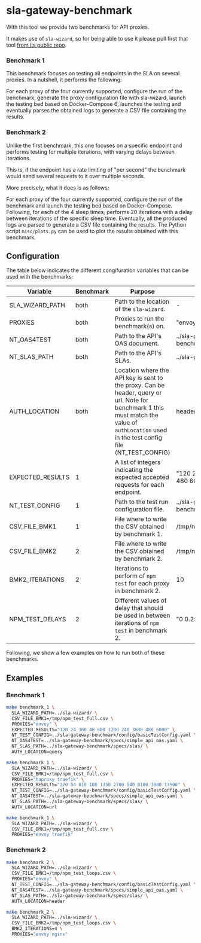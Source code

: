 # sla-gateway-benchmark

With this tool we provide two benchmarks for API proxies. 

It makes use of `sla-wizard`, so for being able to use it please pull first that tool [from its public repo](https://github.com/isa-group/sla-wizard). 

### Benchmark 1

This benchmark focuses on testing all endpoints in the SLA on several proxies. In a nutshell, it performs the following:

For each proxy of the four currently supported, configure the run of the benchmark, generate the proxy configuration file with sla-wizard, launch the testing bed based on Docker-Compose 6, launches the testing and eventually parses the obtained logs to generate a CSV file containing the results.

### Benchmark 2

Unlike the first benchmark, this one focuses on a specific endpoint and performs testing for multiple iterations, with varying delays between iterations. 

This is, if the endpoint has a rate limiting of "per second" the benchmark would send several requests to it over multiple seconds. 

More precisely, what it does is as follows:

For each proxy of the four currently supported, configure the run of the benchmark and launch the testing bed based on Docker-Compose. Following, for each of the 4 sleep times, performs 20 iterations with a delay between iterations of the specific sleep time. Eventually, all the produced logs are parsed to generate a CSV file containing the results. The Python script `misc/plots.py` can be used to plot the results obtained with this benchmark.

## Configuration

The table below indicates the different congifuration variables that can be used with the benchmarks: 

| Variable         | Benchmark | Purpose | Default value |
| ---------------- | --------- | ------- | ------- |
| SLA_WIZARD_PATH  | both      | Path to the location of the `sla-wizard`. | - |
| PROXIES          | both      | Proxies to run the benchmark(s) on. | "envoy haproxy nginx traefik" |
| NT_OAS4TEST      | both      | Path to the API's OAS document. | ../sla-gateway-benchmark/specs/simple_api_oas.yaml |
| NT_SLAS_PATH     | both      | Path to the API's SLAs. | ../sla-gateway-benchmark/specs/slas/ |
| AUTH_LOCATION    | both      | Location where the API key is sent to the proxy. Can be header, query or url. Note for benchmark 1 this must match the value of `authLocation` used in the test config file (NT_TEST_CONFIG)| header |
| EXPECTED_RESULTS | 1         | A list of integers indicating the expected accepted requests for each endpoint. | "120 24 360 48 600 1200 240 3600 480 6000" |
| NT_TEST_CONFIG   | 1         | Path to the test run configuration file. | ../sla-gateway-benchmark/config/basicTestConfig.yaml |
| CSV_FILE_BMK1    | 1         | File where to write the CSV obtained by benchmark 1. | /tmp/npm_test_full.csv |
| CSV_FILE_BMK2    | 2         | File where to write the CSV obtained by benchmark 2. | /tmp/npm_test_loops.csv |
| BMK2_ITERATIONS  | 2         | Iterations to perform of `npm test` for each proxy in benchmark 2. | 10 |
| NPM_TEST_DELAYS  | 2         | Different values of delay that should be used in between iterations of `npm test` in benchmark 2. | "0 0.25 0.5 1" |

Following, we show a few examples on how to run both of these benchmarks.

## Examples 

### Benchmark 1

```bash
make benchmark_1 \
  SLA_WIZARD_PATH=../sla-wizard/ \
  CSV_FILE_BMK1=/tmp/npm_test_full.csv \
  PROXIES="envoy" \
  EXPECTED_RESULTS="120 24 360 48 600 1200 240 3600 480 6000" \
  NT_TEST_CONFIG=../sla-gateway-benchmark/config/basicTestConfig.yaml \
  NT_OAS4TEST=../sla-gateway-benchmark/specs/simple_api_oas.yaml \
  NT_SLAS_PATH=../sla-gateway-benchmark/specs/slas/ \
  AUTH_LOCATION=query

make benchmark_1 \
  SLA_WIZARD_PATH=../sla-wizard/ \
  CSV_FILE_BMK1=/tmp/npm_test_full.csv \
  PROXIES="haproxy traefik" \
  EXPECTED_RESULTS="270 54 810 108 1350 2700 540 8100 1080 13500" \
  NT_TEST_CONFIG=../sla-gateway-benchmark/config/basicTestConfig.yaml \
  NT_OAS4TEST=../sla-gateway-benchmark/specs/simple_api_oas.yaml \
  NT_SLAS_PATH=../sla-gateway-benchmark/specs/slas/ \
  AUTH_LOCATION=url

make benchmark_1 \
  SLA_WIZARD_PATH=../sla-wizard/ \
  CSV_FILE_BMK1=/tmp/npm_test_full.csv \
  PROXIES="envoy traefik"
```

### Benchmark 2

```bash
make benchmark_2 \
  SLA_WIZARD_PATH=../sla-wizard/ \
  CSV_FILE_BMK1=/tmp/npm_test_loops.csv \
  PROXIES="envoy" \
  NT_TEST_CONFIG=../sla-gateway-benchmark/config/basicTestConfig.yaml \
  NT_OAS4TEST=../sla-gateway-benchmark/specs/simple_api_oas.yaml \
  NT_SLAS_PATH=../sla-gateway-benchmark/specs/slas/ \
  AUTH_LOCATION=header

make benchmark_2 \
  SLA_WIZARD_PATH=../sla-wizard/ \
  CSV_FILE_BMK2=/tmp/npm_test_loops.csv \
  BMK2_ITERATIONS=4 \
  PROXIES="envoy nginx"
```
